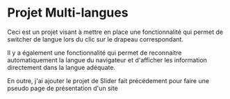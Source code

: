 # Projet Multi-langues

Ceci est un projet visant à mettre en place une fonctionnalité qui permet de switcher de langue lors du clic sur le drapeau correspondant.

Il y a également une fonctionnalité qui permet de reconnaitre automatiquement la langue du navigateur et d'afficher les information directement dans la langue adéquate.

En outre, j'ai ajouter le projet de Slider fait précédement pour faire une pseudo page de présentation d'un site
